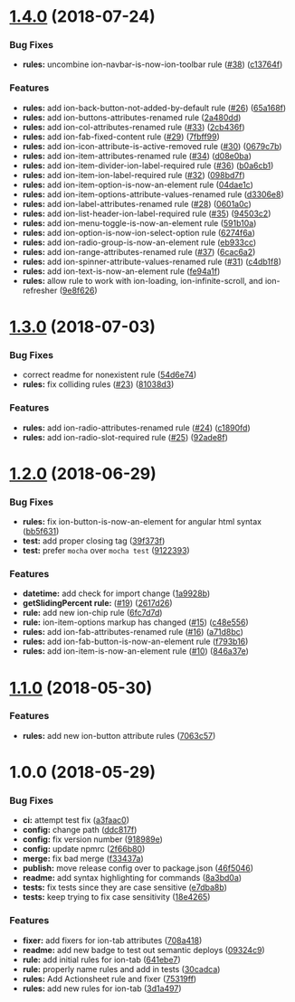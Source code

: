 # [1.4.0](https://github.com/ionic-team/v4-migration-tslint/compare/v1.3.0...v1.4.0) (2018-07-24)


### Bug Fixes

* **rules:** uncombine ion-navbar-is-now-ion-toolbar rule ([#38](https://github.com/ionic-team/v4-migration-tslint/issues/38)) ([c13764f](https://github.com/ionic-team/v4-migration-tslint/commit/c13764f))


### Features

* **rules:** add ion-back-button-not-added-by-default rule ([#26](https://github.com/ionic-team/v4-migration-tslint/issues/26)) ([65a168f](https://github.com/ionic-team/v4-migration-tslint/commit/65a168f))
* **rules:** add ion-buttons-attributes-renamed rule ([2a480dd](https://github.com/ionic-team/v4-migration-tslint/commit/2a480dd))
* **rules:** add ion-col-attributes-renamed rule ([#33](https://github.com/ionic-team/v4-migration-tslint/issues/33)) ([2cb436f](https://github.com/ionic-team/v4-migration-tslint/commit/2cb436f))
* **rules:** add ion-fab-fixed-content rule ([#29](https://github.com/ionic-team/v4-migration-tslint/issues/29)) ([7fbff99](https://github.com/ionic-team/v4-migration-tslint/commit/7fbff99))
* **rules:** add ion-icon-attribute-is-active-removed rule ([#30](https://github.com/ionic-team/v4-migration-tslint/issues/30)) ([0679c7b](https://github.com/ionic-team/v4-migration-tslint/commit/0679c7b))
* **rules:** add ion-item-attributes-renamed rule ([#34](https://github.com/ionic-team/v4-migration-tslint/issues/34)) ([d08e0ba](https://github.com/ionic-team/v4-migration-tslint/commit/d08e0ba))
* **rules:** add ion-item-divider-ion-label-required rule ([#36](https://github.com/ionic-team/v4-migration-tslint/issues/36)) ([b0a6cb1](https://github.com/ionic-team/v4-migration-tslint/commit/b0a6cb1))
* **rules:** add ion-item-ion-label-required rule ([#32](https://github.com/ionic-team/v4-migration-tslint/issues/32)) ([098bd7f](https://github.com/ionic-team/v4-migration-tslint/commit/098bd7f))
* **rules:** add ion-item-option-is-now-an-element rule ([04dae1c](https://github.com/ionic-team/v4-migration-tslint/commit/04dae1c))
* **rules:** add ion-item-options-attribute-values-renamed rule ([d3306e8](https://github.com/ionic-team/v4-migration-tslint/commit/d3306e8))
* **rules:** add ion-label-attributes-renamed rule ([#28](https://github.com/ionic-team/v4-migration-tslint/issues/28)) ([0601a0c](https://github.com/ionic-team/v4-migration-tslint/commit/0601a0c))
* **rules:** add ion-list-header-ion-label-required rule ([#35](https://github.com/ionic-team/v4-migration-tslint/issues/35)) ([94503c2](https://github.com/ionic-team/v4-migration-tslint/commit/94503c2))
* **rules:** add ion-menu-toggle-is-now-an-element rule ([591b10a](https://github.com/ionic-team/v4-migration-tslint/commit/591b10a))
* **rules:** add ion-option-is-now-ion-select-option rule ([6274f6a](https://github.com/ionic-team/v4-migration-tslint/commit/6274f6a))
* **rules:** add ion-radio-group-is-now-an-element rule ([eb933cc](https://github.com/ionic-team/v4-migration-tslint/commit/eb933cc))
* **rules:** add ion-range-attributes-renamed rule ([#37](https://github.com/ionic-team/v4-migration-tslint/issues/37)) ([6cac6a2](https://github.com/ionic-team/v4-migration-tslint/commit/6cac6a2))
* **rules:** add ion-spinner-attribute-values-renamed rule ([#31](https://github.com/ionic-team/v4-migration-tslint/issues/31)) ([c4db1f8](https://github.com/ionic-team/v4-migration-tslint/commit/c4db1f8))
* **rules:** add ion-text-is-now-an-element rule ([fe94a1f](https://github.com/ionic-team/v4-migration-tslint/commit/fe94a1f))
* **rules:** allow rule to work with ion-loading, ion-infinite-scroll, and ion-refresher ([9e8f626](https://github.com/ionic-team/v4-migration-tslint/commit/9e8f626))

# [1.3.0](https://github.com/ionic-team/v4-migration-tslint/compare/v1.2.0...v1.3.0) (2018-07-03)


### Bug Fixes

* correct readme for nonexistent rule ([54d6e74](https://github.com/ionic-team/v4-migration-tslint/commit/54d6e74))
* **rules:** fix colliding rules  ([#23](https://github.com/ionic-team/v4-migration-tslint/issues/23)) ([81038d3](https://github.com/ionic-team/v4-migration-tslint/commit/81038d3))


### Features

* **rules:** add ion-radio-attributes-renamed rule ([#24](https://github.com/ionic-team/v4-migration-tslint/issues/24)) ([c1890fd](https://github.com/ionic-team/v4-migration-tslint/commit/c1890fd))
* **rules:** add ion-radio-slot-required rule ([#25](https://github.com/ionic-team/v4-migration-tslint/issues/25)) ([92ade8f](https://github.com/ionic-team/v4-migration-tslint/commit/92ade8f))

# [1.2.0](https://github.com/ionic-team/v4-migration-tslint/compare/v1.1.0...v1.2.0) (2018-06-29)


### Bug Fixes

* **rules:** fix ion-button-is-now-an-element for angular html syntax ([bb5f631](https://github.com/ionic-team/v4-migration-tslint/commit/bb5f631))
* **test:** add proper closing tag ([39f373f](https://github.com/ionic-team/v4-migration-tslint/commit/39f373f))
* **test:** prefer `mocha` over `mocha test` ([9122393](https://github.com/ionic-team/v4-migration-tslint/commit/9122393))


### Features

* **datetime:** add check for import change ([1a9928b](https://github.com/ionic-team/v4-migration-tslint/commit/1a9928b))
* **getSlidingPercent rule:** ([#19](https://github.com/ionic-team/v4-migration-tslint/issues/19)) ([2617d26](https://github.com/ionic-team/v4-migration-tslint/commit/2617d26))
* **rule:** add new ion-chip rule ([6fc7d7d](https://github.com/ionic-team/v4-migration-tslint/commit/6fc7d7d))
* **rule:** ion-item-options markup has changed ([#15](https://github.com/ionic-team/v4-migration-tslint/issues/15)) ([c48e556](https://github.com/ionic-team/v4-migration-tslint/commit/c48e556))
* **rules:** add ion-fab-attributes-renamed rule ([#16](https://github.com/ionic-team/v4-migration-tslint/issues/16)) ([a71d8bc](https://github.com/ionic-team/v4-migration-tslint/commit/a71d8bc))
* **rules:** add ion-fab-button-is-now-an-element rule ([f793b16](https://github.com/ionic-team/v4-migration-tslint/commit/f793b16))
* **rules:** add ion-item-is-now-an-element rule ([#10](https://github.com/ionic-team/v4-migration-tslint/issues/10)) ([846a37e](https://github.com/ionic-team/v4-migration-tslint/commit/846a37e))

<a name="1.1.0"></a>
# [1.1.0](https://github.com/ionic-team/v4-migration-tslint/compare/v1.0.0...v1.1.0) (2018-05-30)


### Features

* **rules:** add new ion-button attribute rules ([7063c57](https://github.com/ionic-team/v4-migration-tslint/commit/7063c57))

<a name="1.0.0"></a>
# 1.0.0 (2018-05-29)


### Bug Fixes

* **ci:** attempt test fix ([a3faac0](https://github.com/ionic-team/v4-migration-tslint/commit/a3faac0))
* **config:** change path ([ddc817f](https://github.com/ionic-team/v4-migration-tslint/commit/ddc817f))
* **config:** fix version number ([918989e](https://github.com/ionic-team/v4-migration-tslint/commit/918989e))
* **config:** update npmrc ([2f66b80](https://github.com/ionic-team/v4-migration-tslint/commit/2f66b80))
* **merge:** fix bad merge ([f33437a](https://github.com/ionic-team/v4-migration-tslint/commit/f33437a))
* **publish:** move release config over to package.json ([46f5046](https://github.com/ionic-team/v4-migration-tslint/commit/46f5046))
* **readme:** add syntax highlighting for commands ([8a3bd0a](https://github.com/ionic-team/v4-migration-tslint/commit/8a3bd0a))
* **tests:** fix tests since they are case sensitive ([e7dba8b](https://github.com/ionic-team/v4-migration-tslint/commit/e7dba8b))
* **tests:** keep trying to fix case sensitivity ([18e4265](https://github.com/ionic-team/v4-migration-tslint/commit/18e4265))


### Features

* **fixer:** add fixers for ion-tab attributes ([708a418](https://github.com/ionic-team/v4-migration-tslint/commit/708a418))
* **readme:** add new badge to test out semantic deploys ([09324c9](https://github.com/ionic-team/v4-migration-tslint/commit/09324c9))
* **rule:** add initial rules for ion-tab ([641ebe7](https://github.com/ionic-team/v4-migration-tslint/commit/641ebe7))
* **rule:** properly name rules and add in tests ([30cadca](https://github.com/ionic-team/v4-migration-tslint/commit/30cadca))
* **rules:** Add Actionsheet rule and fixer ([75319ff](https://github.com/ionic-team/v4-migration-tslint/commit/75319ff))
* **rules:** add new rules for ion-tab ([3d1a497](https://github.com/ionic-team/v4-migration-tslint/commit/3d1a497))

